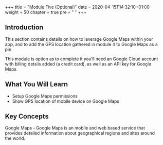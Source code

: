 +++
title = "Module Five (Optional)"
date = 2020-04-15T14:32:10+01:00
weight = 50
chapter = true
pre = "<b> </b>"
+++

## Introduction
This section contains details on how to leverage Google Maps within your app, and to add the GPS location gathered in module 4 to Google Maps as a pin.

This module is option as to complete it you'll need an Google Cloud account with billing details added (a credit card), as well as an API key for Google Maps.

## What You Will Learn
* Setup Google Maps permissions
* Show GPS location of mobile device on Google Maps

## Key Concepts
Google Maps - Google Maps is an mobile and web based service that provides detailed information about geographical regions and sites around the world.

